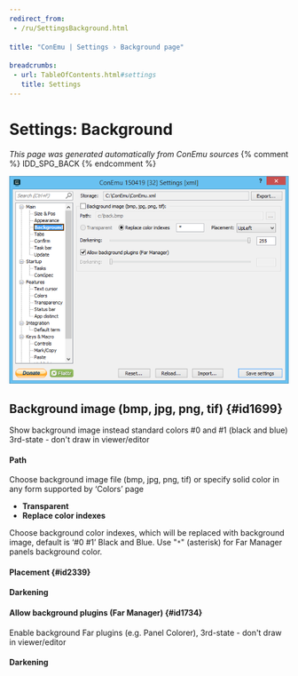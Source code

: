 ```yaml
---
redirect_from:
 - /ru/SettingsBackground.html

title: "ConEmu | Settings › Background page"

breadcrumbs:
 - url: TableOfContents.html#settings
   title: Settings
---
```


# Settings: Background

*This page was generated automatically from ConEmu sources*
{% comment %} IDD_SPG_BACK {% endcomment %}

![ConEmu Settings: Background](/img/Settings-Background.png)



## Background image (bmp, jpg, png, tif)  {#id1699}

Show background image instead standard colors #0 and #1 (black and blue) 3rd-state - don't draw in viewer/editor

#### Path
Choose background image file (bmp, jpg, png, tif) or specify solid color in any form supported by ‘Colors’ page




* **Transparent**
* **Replace color indexes**


Choose background color indexes, which will be replaced with background image, default is ‘#0 #1’ Black and Blue. Use "`*`" (asterisk) for Far Manager panels background color.

#### Placement  {#id2339}


#### Darkening




#### Allow background plugins (Far Manager)  {#id1734}
Enable background Far plugins (e.g. Panel Colorer), 3rd-state - don't draw in viewer/editor

#### Darkening






